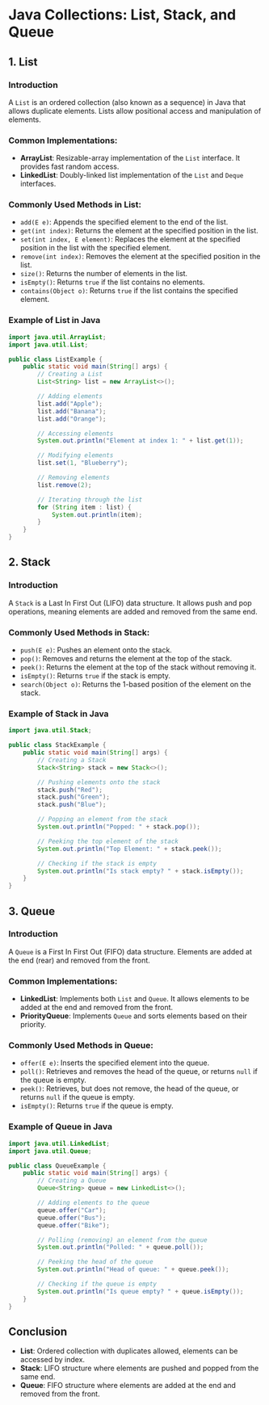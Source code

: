
# Java Collections: List, Stack, and Queue

## 1. List

### Introduction
A `List` is an ordered collection (also known as a sequence) in Java that allows duplicate elements. Lists allow positional access and manipulation of elements.

### Common Implementations:
- **ArrayList**: Resizable-array implementation of the `List` interface. It provides fast random access.
- **LinkedList**: Doubly-linked list implementation of the `List` and `Deque` interfaces.

### Commonly Used Methods in List:
- `add(E e)`: Appends the specified element to the end of the list.
- `get(int index)`: Returns the element at the specified position in the list.
- `set(int index, E element)`: Replaces the element at the specified position in the list with the specified element.
- `remove(int index)`: Removes the element at the specified position in the list.
- `size()`: Returns the number of elements in the list.
- `isEmpty()`: Returns `true` if the list contains no elements.
- `contains(Object o)`: Returns `true` if the list contains the specified element.

### Example of List in Java
```java
import java.util.ArrayList;
import java.util.List;

public class ListExample {
    public static void main(String[] args) {
        // Creating a List
        List<String> list = new ArrayList<>();

        // Adding elements
        list.add("Apple");
        list.add("Banana");
        list.add("Orange");

        // Accessing elements
        System.out.println("Element at index 1: " + list.get(1));

        // Modifying elements
        list.set(1, "Blueberry");

        // Removing elements
        list.remove(2);

        // Iterating through the list
        for (String item : list) {
            System.out.println(item);
        }
    }
}
```

## 2. Stack

### Introduction
A `Stack` is a Last In First Out (LIFO) data structure. It allows push and pop operations, meaning elements are added and removed from the same end.

### Commonly Used Methods in Stack:
- `push(E e)`: Pushes an element onto the stack.
- `pop()`: Removes and returns the element at the top of the stack.
- `peek()`: Returns the element at the top of the stack without removing it.
- `isEmpty()`: Returns `true` if the stack is empty.
- `search(Object o)`: Returns the 1-based position of the element on the stack.

### Example of Stack in Java
```java
import java.util.Stack;

public class StackExample {
    public static void main(String[] args) {
        // Creating a Stack
        Stack<String> stack = new Stack<>();

        // Pushing elements onto the stack
        stack.push("Red");
        stack.push("Green");
        stack.push("Blue");

        // Popping an element from the stack
        System.out.println("Popped: " + stack.pop());

        // Peeking the top element of the stack
        System.out.println("Top Element: " + stack.peek());

        // Checking if the stack is empty
        System.out.println("Is stack empty? " + stack.isEmpty());
    }
}
```

## 3. Queue

### Introduction
A `Queue` is a First In First Out (FIFO) data structure. Elements are added at the end (rear) and removed from the front.

### Common Implementations:
- **LinkedList**: Implements both `List` and `Queue`. It allows elements to be added at the end and removed from the front.
- **PriorityQueue**: Implements `Queue` and sorts elements based on their priority.

### Commonly Used Methods in Queue:
- `offer(E e)`: Inserts the specified element into the queue.
- `poll()`: Retrieves and removes the head of the queue, or returns `null` if the queue is empty.
- `peek()`: Retrieves, but does not remove, the head of the queue, or returns `null` if the queue is empty.
- `isEmpty()`: Returns `true` if the queue is empty.

### Example of Queue in Java
```java
import java.util.LinkedList;
import java.util.Queue;

public class QueueExample {
    public static void main(String[] args) {
        // Creating a Queue
        Queue<String> queue = new LinkedList<>();

        // Adding elements to the queue
        queue.offer("Car");
        queue.offer("Bus");
        queue.offer("Bike");

        // Polling (removing) an element from the queue
        System.out.println("Polled: " + queue.poll());

        // Peeking the head of the queue
        System.out.println("Head of queue: " + queue.peek());

        // Checking if the queue is empty
        System.out.println("Is queue empty? " + queue.isEmpty());
    }
}
```

## Conclusion
- **List**: Ordered collection with duplicates allowed, elements can be accessed by index.
- **Stack**: LIFO structure where elements are pushed and popped from the same end.
- **Queue**: FIFO structure where elements are added at the end and removed from the front.
